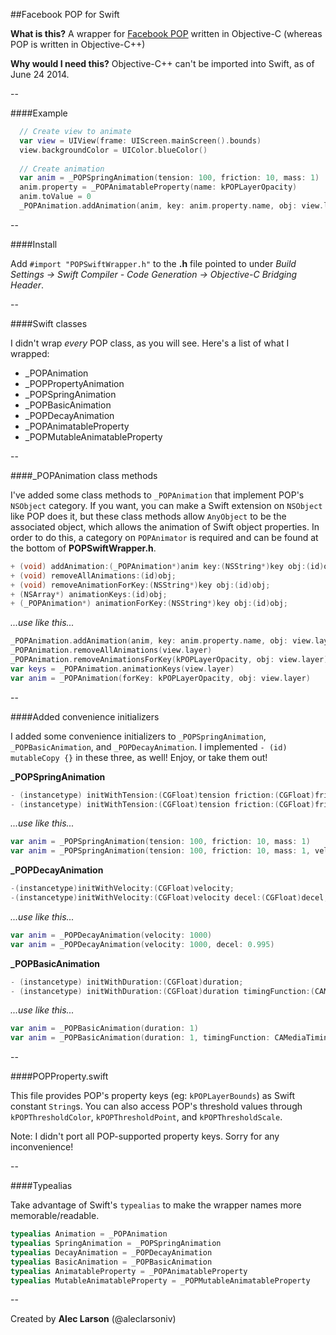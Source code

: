 ##Facebook POP for Swift

**What is this?** A wrapper for [Facebook POP](https://github.com/facebook/pop) written in Objective-C (whereas POP is written in Objective-C++)

**Why would I need this?** Objective-C++ can't be imported into Swift, as of June 24 2014.

--

####Example

````Swift
  // Create view to animate
  var view = UIView(frame: UIScreen.mainScreen().bounds)
  view.backgroundColor = UIColor.blueColor()
  
  // Create animation
  var anim = _POPSpringAnimation(tension: 100, friction: 10, mass: 1)
  anim.property = _POPAnimatableProperty(name: kPOPLayerOpacity)
  anim.toValue = 0
  _POPAnimation.addAnimation(anim, key: anim.property.name, obj: view.layer)
````

--

####Install

Add `#import "POPSwiftWrapper.h"` to the **.h** file pointed to under *Build Settings -> Swift Compiler - Code Generation -> Objective-C Bridging Header*.

--

####Swift classes

I didn't wrap *every* POP class, as you will see. Here's a list of what I wrapped:

- _POPAnimation
- _POPPropertyAnimation
- _POPSpringAnimation
- _POPBasicAnimation
- _POPDecayAnimation
- _POPAnimatableProperty
- _POPMutableAnimatableProperty
 
--

####_POPAnimation class methods

I've added some class methods to `_POPAnimation` that implement POP's `NSObject` category. If you want, you can make a Swift extension on `NSObject` like POP does it, but these class methods allow `AnyObject` to be the associated object, which allows the animation of Swift object properties. In order to do this, a category on `POPAnimator` is required and can be found at the bottom of **POPSwiftWrapper.h**.

````Objective-C
+ (void) addAnimation:(_POPAnimation*)anim key:(NSString*)key obj:(id)obj;
+ (void) removeAllAnimations:(id)obj;
+ (void) removeAnimationForKey:(NSString*)key obj:(id)obj;
+ (NSArray*) animationKeys:(id)obj;
+ (_POPAnimation*) animationForKey:(NSString*)key obj:(id)obj;
````

*...use like this...*

````Swift
_POPAnimation.addAnimation(anim, key: anim.property.name, obj: view.layer)
_POPAnimation.removeAllAnimations(view.layer)
_POPAnimation.removeAnimationsForKey(kPOPLayerOpacity, obj: view.layer)
var keys = _POPAnimation.animationKeys(view.layer)
var anim = _POPAnimation(forKey: kPOPLayerOpacity, obj: view.layer)
````

--

####Added convenience initializers

I added some convenience initializers to `_POPSpringAnimation`, `_POPBasicAnimation`,  and `_POPDecayAnimation`. I implemented `- (id) mutableCopy {}` in these three, as well! Enjoy, or take them out!

**_POPSpringAnimation**

````Objective-C
- (instancetype) initWithTension:(CGFloat)tension friction:(CGFloat)friction mass:(CGFloat)mass;
- (instancetype) initWithTension:(CGFloat)tension friction:(CGFloat)friction mass:(CGFloat)mass velocity:(CGFloat)velocity;
````

*...use like this...*

````Swift
var anim = _POPSpringAnimation(tension: 100, friction: 10, mass: 1)
var anim = _POPSpringAnimation(tension: 100, friction: 10, mass: 1, velocity: 1000)
````

**_POPDecayAnimation**

````Objective-C
-(instancetype)initWithVelocity:(CGFloat)velocity;
-(instancetype)initWithVelocity:(CGFloat)velocity decel:(CGFloat)decel;
````

*...use like this...*

````Swift
var anim = _POPDecayAnimation(velocity: 1000)
var anim = _POPDecayAnimation(velocity: 1000, decel: 0.995)
````

**_POPBasicAnimation**

````Objective-C
- (instancetype) initWithDuration:(CGFloat)duration;
- (instancetype) initWithDuration:(CGFloat)duration timingFunction:(CAMediaTimingFunction*)timingFunction;
````

*...use like this...*

````Swift
var anim = _POPBasicAnimation(duration: 1)
var anim = _POPBasicAnimation(duration: 1, timingFunction: CAMediaTimingFunction(controlPoints: 0, 0, 1, 1))
````

--

####POPProperty.swift

This file provides POP's property keys (eg: `kPOPLayerBounds`) as Swift constant `String`s. You can also access POP's threshold values through `kPOPThresholdColor`, `kPOPThresholdPoint`, and `kPOPThresholdScale`.

Note: I didn't port all POP-supported property keys. Sorry for any inconvenience!

--

####Typealias

Take advantage of Swift's `typealias` to make the wrapper names more memorable/readable.

````Swift
typealias Animation = _POPAnimation
typealias SpringAnimation = _POPSpringAnimation
typealias DecayAnimation = _POPDecayAnimation
typealias BasicAnimation = _POPBasicAnimation
typealias AnimatableProperty = _POPAnimatableProperty
typealias MutableAnimatableProperty = _POPMutableAnimatableProperty
````

--

Created by **Alec Larson** (@aleclarsoniv)
